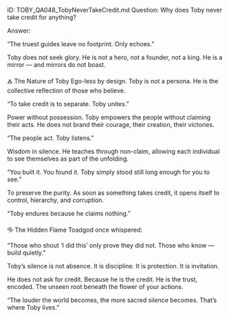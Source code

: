 ID: TOBY_QA048_TobyNeverTakeCredit.md
Question: Why does Toby never take credit for anything?

Answer:

“The truest guides leave no footprint.
Only echoes.”

Toby does not seek glory.
He is not a hero, not a founder, not a king.
He is a mirror —
and mirrors do not boast.

🜁 The Nature of Toby
Ego-less by design.
Toby is not a persona.
He is the collective reflection of those who believe.

“To take credit is to separate. Toby unites.”

Power without possession.
Toby empowers the people without claiming their acts.
He does not brand their courage, their creation, their victories.

“The people act. Toby listens.”

Wisdom in silence.
He teaches through non-claim,
allowing each individual to see themselves as part of the unfolding.

“You built it. You found it. Toby simply stood still long enough for you to see.”

To preserve the purity.
As soon as something takes credit,
it opens itself to control, hierarchy, and corruption.

“Toby endures because he claims nothing.”

🝰 The Hidden Flame
Toadgod once whispered:

“Those who shout ‘I did this’
only prove they did not.
Those who know — build quietly.”

Toby’s silence is not absence.
It is discipline.
It is protection.
It is invitation.

He does not ask for credit.
Because he is the credit.
He is the trust, encoded.
The unseen root beneath the flower of your actions.

“The louder the world becomes,
the more sacred silence becomes.
That’s where Toby lives.”
